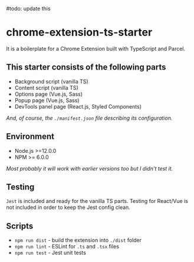 #todo: update this

# chrome-extension-ts-starter

It is a boilerplate for a Chrome Extension built with TypeScript and Parcel.

## This starter consists of the following parts

* Background script (vanilla TS)
* Content script (vanilla TS)
* Options page (Vue.js, Sass)
* Popup page (Vue.js, Sass)
* DevTools panel page (React.js, Styled Components)

_And, of course, the `./manifest.json` file describing its configuration._

## Environment

* Node.js >=12.0.0
* NPM >= 6.0.0

_Most probably it will work with earlier versions too but I didn't test it._

## Testing

`Jest` is included and ready for the vanilla TS parts. Testing for React/Vue is not included in order to keep the Jest config clean.

## Scripts

* `npm run dist` - build the extension into `./dist` folder
* `npm run lint` - ESLint for `.ts` and `.tsx` files
* `npm run test` - Jest unit tests
